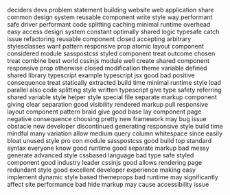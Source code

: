 deciders devs problem statement building website web application share common design system reusable component write style way performant safe driver performant code splitting caching minimal runtime overhead easy access design system constant optimally shared logic typesafe catch issue refactoring reusable component closed accepting arbitrary stylesclasses want pattern responsive prop atomic layout component considered module sasspostcss styled component treat outcome chosen treat combine best world cssinjs module well create shared component responsive prop otherwise closed modification theme variable defined shared library typescript example typescript jsx good bad positive consequence treat statically extracted build time minimal runtime style load parallel also code splitting style written typescript give type safety referring shared variable style helper style special file separate markup component giving clear separation good visibility rendered markup pull responsive layout component pattern braid give good base lay component page negative consequence choosing pretty new framework may bug issue obstacle new developer discontinued generating responsive style build time mindful many variation allow medium query column whitespace since easily bloat unused style pro con module sasspostcss good build top standard syntax everyone know good runtime good separate markup bad messy generate advanced style cssbased language bad type safe styled component good industry leader cssinjs good allows rendering page redundant style good excellent developer experience making easy implement dynamic style based themeprops bad runtime may significantly affect site performance bad hide markup may cause accessibility issue